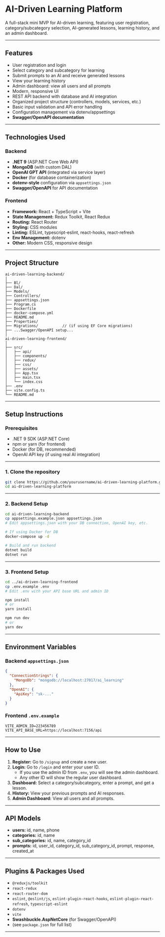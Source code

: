 # AI-Driven Learning Platform

A full-stack mini MVP for AI-driven learning, featuring user registration, category/subcategory selection, AI-generated lessons, learning history, and an admin dashboard.

---

## Features

- User registration and login
- Select category and subcategory for learning
- Submit prompts to an AI and receive generated lessons
- View your learning history
- Admin dashboard: view all users and all prompts
- Modern, responsive UI
- REST API backend with database and AI integration
- Organized project structure (controllers, models, services, etc.)
- Basic input validation and API error handling
- Configuration management via dotenv/appsettings
- **Swagger/OpenAPI documentation**

---

## Technologies Used

### Backend

- **.NET 9** (ASP.NET Core Web API)
- **MongoDB** (with custom DAL)
- **OpenAI GPT API** (integrated via service layer)
- **Docker** (for database containerization)
- **dotenv-style** configuration via `appsettings.json`
- **Swagger/OpenAPI** for API documentation

### Frontend

- **Framework:** React + TypeScript + Vite
- **State Management:** Redux Toolkit, React Redux
- **Routing:** React Router
- **Styling:** CSS modules
- **Linting:** ESLint, typescript-eslint, react-hooks, react-refresh
- **Env Management:** dotenv
- **Other:** Modern CSS, responsive design

---

## Project Structure

```
ai-driven-learning-backend/
│
├── Bl/                   
├── Dal/                  
├── Models/               
├── Controllers/          
├── appsettings.json      
├── Program.cs            
├── Dockerfile            
├── docker-compose.yml    
├── README.md
├── Properties/
├── Migrations/           // (if using EF Core migrations)
├── ...Swagger/OpenAPI setup...
│
ai-driven-learning-frontend/
│
├── src/
│   ├── api/              
│   ├── components/       
│   ├── redux/            
│   ├── css/              
│   ├── assets/           
│   ├── App.tsx
│   ├── main.tsx
│   └── index.css
├── .env
├── vite.config.ts
└── README.md
```

---

## Setup Instructions

### Prerequisites

- .NET 9 SDK (ASP.NET Core)
- npm or yarn (for frontend)
- Docker (for DB, recommended)
- OpenAI API key (if using real AI integration)

---

### 1. Clone the repository

```sh
git clone https://github.com/yourusername/ai-driven-learning-platform.git
cd ai-driven-learning-platform
```

---

### 2. Backend Setup

```sh
cd ai-driven-learning-backend
cp appsettings.example.json appsettings.json
# Edit appsettings.json with your DB connection, OpenAI key, etc.

# If using Docker for DB
docker-compose up -d

# Build and run backend
dotnet build
dotnet run
```

---

### 3. Frontend Setup

```sh
cd ../ai-driven-learning-frontend
cp .env.example .env
# Edit .env with your API base URL and admin ID

npm install
# or
yarn install

npm run dev
# or
yarn dev
```


---

## Environment Variables

### Backend `appsettings.json`

```json
{
  "ConnectionStrings": {
    "MongoDb": "mongodb://localhost:27017/ai_learning"
  },
  "OpenAI": {
    "ApiKey": "sk-..."
  }
}
```

### Frontend `.env.example`

```
VITE_ADMIN_ID=223456789
VITE_API_BASE_URL=https://localhost:7156/api
```

---

## How to Use

1. **Register:** Go to `/signup` and create a new user.
2. **Login:** Go to `/login` and enter your user ID.
   - If you use the admin ID from `.env`, you will see the admin dashboard.
   - Any other ID will show the regular user dashboard.
3. **Dashboard:** Select a category/subcategory, enter a prompt, and get a lesson.
4. **History:** View your previous prompts and AI responses.
5. **Admin Dashboard:** View all users and all prompts.

---

## API Models

- **users:** id, name, phone
- **categories:** id, name
- **sub_categories:** id, name, category_id
- **prompts:** id, user_id, category_id, sub_category_id, prompt, response, created_at

---

## Plugins & Packages Used

- `@reduxjs/toolkit`
- `react-redux`
- `react-router-dom`
- `eslint`, `@eslint/js`, `eslint-plugin-react-hooks`, `eslint-plugin-react-refresh`, `typescript-eslint`
- `dotenv`
- `vite`
- **Swashbuckle.AspNetCore** (for Swagger/OpenAPI)
- (see `package.json` for full list)
---
